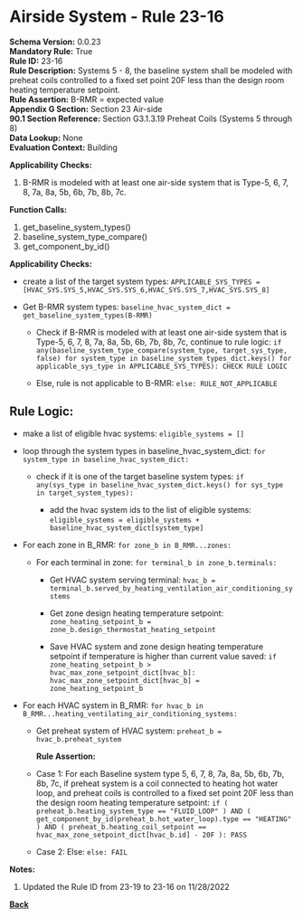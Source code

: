 
# Airside System - Rule 23-16 

**Schema Version:** 0.0.23  
**Mandatory Rule:** True  
**Rule ID:** 23-16  
**Rule Description:** Systems 5 - 8, the baseline system shall be modeled with preheat coils controlled to a fixed set point 20F less than the design room heating temperature setpoint.  
**Rule Assertion:** B-RMR = expected value  
**Appendix G Section:** Section 23 Air-side  
**90.1 Section Reference:** Section G3.1.3.19 Preheat Coils (Systems 5 through 8)  
**Data Lookup:** None  
**Evaluation Context:** Building  

**Applicability Checks:**  

1. B-RMR is modeled with at least one air-side system that is Type-5, 6, 7, 8, 7a, 8a, 5b, 6b, 7b, 8b, 7c.  

**Function Calls:**  

1. get_baseline_system_types()
2. baseline_system_type_compare()
3. get_component_by_id()

**Applicability Checks:**  
- create a list of the target system types: `APPLICABLE_SYS_TYPES = [HVAC_SYS.SYS_5,HVAC_SYS.SYS_6,HVAC_SYS.SYS_7,HVAC_SYS.SYS_8]`
- Get B-RMR system types: `baseline_hvac_system_dict = get_baseline_system_types(B-RMR)`

  - Check if B-RMR is modeled with at least one air-side system that is Type-5, 6, 7, 8, 7a, 8a, 5b, 6b, 7b, 8b, 7c, continue to rule logic: `if any(baseline_system_type_compare(system_type, target_sys_type, false) for system_type in baseline_system_types_dict.keys() for applicable_sys_type in APPLICABLE_SYS_TYPES): CHECK RULE LOGIC`

  - Else, rule is not applicable to B-RMR: `else: RULE_NOT_APPLICABLE`

## Rule Logic:  
- make a list of eligible hvac systems: `eligible_systems = []`

- loop through the system types in baseline_hvac_system_dict: `for system_type in baseline_hvac_system_dict:`

  - check if it is one of the target baseline system types: `if any(sys_type in baseline_hvac_system_dict.keys() for sys_type in target_system_types):`

    - add the hvac system ids to the list of eligible systems: `eligible_systems = eligible_systems + baseline_hvac_system_dict[system_type]`

- For each zone in B_RMR: `for zone_b in B_RMR...zones:`

  - For each terminal in zone: `for terminal_b in zone_b.terminals:`

    - Get HVAC system serving terminal: `hvac_b = terminal_b.served_by_heating_ventilation_air_conditioning_systems`

    - Get zone design heating temperature setpoint: `zone_heating_setpoint_b = zone_b.design_thermostat_heating_setpoint`

    - Save HVAC system and zone design heating temperature setpoint if temperature is higher than current value saved: `if zone_heating_setpoint_b > hvac_max_zone_setpoint_dict[hvac_b]: hvac_max_zone_setpoint_dict[hvac_b] = zone_heating_setpoint_b`


- For each HVAC system in B_RMR: `for hvac_b in B_RMR...heating_ventilating_air_conditioning_systems:`

  - Get preheat system of HVAC system: `preheat_b = hvac_b.preheat_system`

    **Rule Assertion:**

  - Case 1: For each Baseline system type 5, 6, 7, 8, 7a, 8a, 5b, 6b, 7b, 8b, 7c, if preheat system is a coil connected to heating hot water loop, and preheat coils is controlled to a fixed set point 20F less than the design room heating temperature setpoint: `if ( preheat_b.heating_system_type == "FLUID_LOOP" ) AND ( get_component_by_id(preheat_b.hot_water_loop).type == "HEATING" ) AND ( preheat_b.heating_coil_setpoint == hvac_max_zone_setpoint_dict[hvac_b.id] - 20F ): PASS`

  - Case 2: Else: `else: FAIL`

**Notes:**
1. Updated the Rule ID from 23-19 to 23-16 on 11/28/2022

**[Back](../_toc.md)**